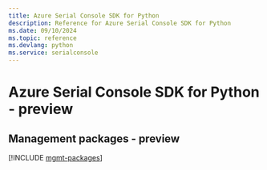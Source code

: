 ```yaml
---
title: Azure Serial Console SDK for Python
description: Reference for Azure Serial Console SDK for Python
ms.date: 09/10/2024
ms.topic: reference
ms.devlang: python
ms.service: serialconsole
---
```

# Azure Serial Console SDK for Python - preview

## Management packages - preview
[!INCLUDE [mgmt-packages](serial-console-mgmt-index.md)]